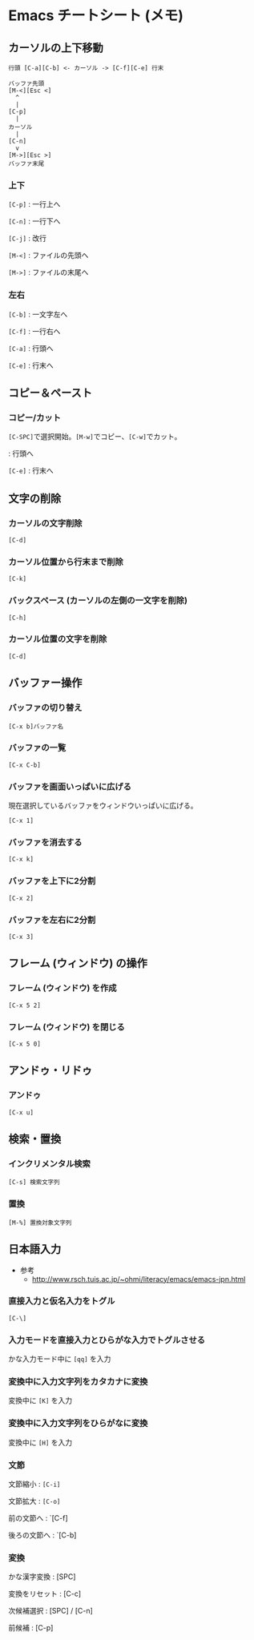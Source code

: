 Emacs チートシート (メモ)
=========================

カーソルの上下移動
--------------

```
行頭 [C-a][C-b] <- カーソル -> [C-f][C-e] 行末
```

```
バッファ先頭
[M-<][Esc <]
  ^
  |
[C-p]
  |
カーソル
  |
[C-n]
  v
[M->][Esc >]
バッファ末尾
```

### 上下

`[C-p]`
: 一行上へ

`[C-n]`
: 一行下へ

`[C-j]`
: 改行

`[M-<]`
: ファイルの先頭へ

`[M->]`
: ファイルの末尾へ

### 左右

`[C-b]`
: 一文字左へ

`[C-f]`
: 一行右へ

`[C-a]`
: 行頭へ

`[C-e]`
: 行末へ


コピー＆ペースト
-------------

### コピー/カット

`[C-SPC]`で選択開始。`[M-w]`でコピー、`[C-w]`でカット。

: 行頭へ

`[C-e]`
: 行末へ


文字の削除
--------

### カーソルの文字削除

```
[C-d]
```

### カーソル位置から行末まで削除

```
[C-k]
```

### バックスペース (カーソルの左側の一文字を削除)

```
[C-h]
```

### カーソル位置の文字を削除

```
[C-d]
```


バッファー操作
-----------

### バッファの切り替え

```
[C-x b]バッファ名
```

### バッファの一覧

```
[C-x C-b]
```

### バッファを画面いっぱいに広げる

現在選択しているバッファをウィンドウいっぱいに広げる。

```
[C-x 1]
```

### バッファを消去する

```
[C-x k]
```

### バッファを上下に2分割

```
[C-x 2]
```

### バッファを左右に2分割

```
[C-x 3]
```


フレーム (ウィンドウ) の操作
-----------------------

### フレーム (ウィンドウ) を作成

```
[C-x 5 2]
```

### フレーム (ウィンドウ) を閉じる

```
[C-x 5 0]
```


アンドゥ・リドゥ
-------------

### アンドゥ

```
[C-x u]
```


検索・置換
---------

### インクリメンタル検索

```
[C-s] 検索文字列
```

### 置換

```
[M-%] 置換対象文字列
```

日本語入力
--------

* 参考
  - http://www.rsch.tuis.ac.jp/~ohmi/literacy/emacs/emacs-jpn.html

### 直接入力と仮名入力をトグル

```
[C-\]
```

### 入力モードを直接入力とひらがな入力でトグルさせる

かな入力モード中に `[qq]` を入力

### 変換中に入力文字列をカタカナに変換

変換中に `[K]` を入力

### 変換中に入力文字列をひらがなに変換

変換中に `[H]` を入力

### 文節

文節縮小
: `[C-i]`

文節拡大
: `[C-o]`

前の文節へ
: `[C-f]

後ろの文節へ
: `[C-b]

### 変換

かな漢字変換
: [SPC]

変換をリセット
: [C-c]

次候補選択
: [SPC] / [C-n]

前候補
: [C-p]
